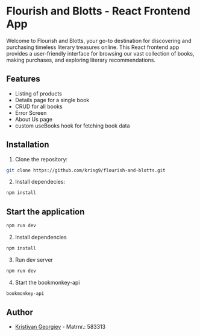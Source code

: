 # Flourish and Blotts - React Frontend App

Welcome to Flourish and Blotts, your go-to destination for discovering and purchasing timeless literary treasures online. This React frontend app provides a user-friendly interface for browsing our vast collection of books, making purchases, and exploring literary recommendations.

## Features

- Listing of products
- Details page for a single book
- CRUD for all books
- Error Screen
- About Us page
- custom useBooks hook for fetching book data

## Installation

1. Clone the repository:

```bash
git clone https://github.com/krisg9/flourish-and-blotts.git
```
2. Install dependecies:

```bash
npm install
```

## Start the application

```bash
npm run dev
```

2. Install dependencies
```bash
npm install
```

3. Run dev server
```bash
npm run dev
```

4. Start the bookmonkey-api
```bash
bookmonkey-api
```

## Author

- [Kristiyan Georgiev](https://github.com/krisg9) - Matrnr.: 583313
